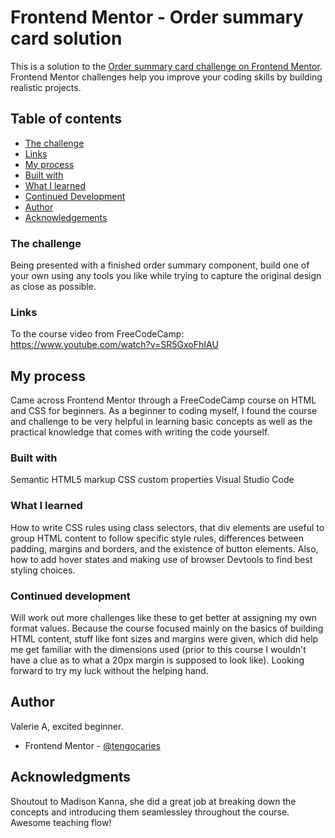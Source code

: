 # Frontend Mentor - Order summary card solution

This is a solution to the [Order summary card challenge on Frontend Mentor](https://www.frontendmentor.io/challenges/order-summary-component-QlPmajDUj). Frontend Mentor challenges help you improve your coding skills by building realistic projects. 

## Table of contents

- [The challenge](#the-challenge)
- [Links](#links)
- [My process](#my-process)
- [Built with](#built-with)
- [What I learned](#what-i-learned)
- [Continued Development](#continued-development)
- [Author](#author)
- [Acknowledgements](#acknowledgments)

### The challenge

Being presented with a finished order summary component, build one of your own using any tools you like while trying to capture the original design as close as possible.

### Links

To the course video from FreeCodeCamp: https://www.youtube.com/watch?v=SR5GxoFhIAU

## My process
Came across Frontend Mentor through a FreeCodeCamp course on HTML and CSS for beginners. As a beginner to coding myself, I found the course and challenge to be very helpful in learning basic concepts as well as the practical knowledge that comes with writing the code yourself. 

### Built with
Semantic HTML5 markup
CSS custom properties
Visual Studio Code

### What I learned
How to write CSS rules using class selectors, that div elements are useful to group HTML content to follow specific style rules, differences between padding, margins and borders, and the existence of button elements. Also, how to add hover states and making use of browser Devtools to find best styling choices. 

### Continued development
Will work out more challenges like these to get better at assigning my own format values. Because the course focused mainly on the basics of building HTML content, stuff like font sizes and margins were given, which did help me get familiar with the dimensions used (prior to this course I wouldn't have a clue as to what a 20px margin is supposed to look like). Looking forward to try my luck without the helping hand.

## Author
Valerie A, excited beginner.
- Frontend Mentor - [@tengocaries](https://www.frontendmentor.io/profile/tengocaries)

## Acknowledgments
Shoutout to Madison Kanna, she did a great job at breaking down the concepts and introducing them seamlessley throughout the course. Awesome teaching flow!

